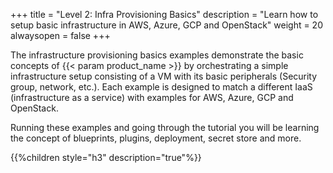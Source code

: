 +++
title = "Level 2: Infra Provisioning Basics"
description = "Learn how to setup basic infrastructure in AWS, Azure, GCP and OpenStack"
weight = 20
alwaysopen = false
+++

The infrastructure provisioning basics examples demonstrate the basic concepts of {{< param product_name >}} by orchestrating a simple infrastructure setup consisting of a VM with its basic peripherals (Security group, network, etc.). Each example is designed to match a different IaaS (infrastructure as a service) with examples for AWS, Azure, GCP and OpenStack.

Running these examples and going through the tutorial you will be learning the concept of blueprints, plugins, deployment, secret store and more.

{{%children style="h3" description="true"%}}
